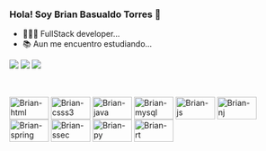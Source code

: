 ### Hola! Soy Brian Basualdo Torres 👋

- 🧑🏽‍💻 FullStack developer...
-   📚  Aun me encuentro estudiando...

<div>
<a href="https://www.linkedin.com/in/brianbasualdot" target="_blank"><img src="https://img.shields.io/badge/-LinkedIn-%230077B5?style=for-the-badge&logo=linkedin&logoColor=white" target="_blank"></a>  
<a href="contacto:@brianbasualdot@proton.me" target="_blank"><img src="https://img.shields.io/badge/ProtonMail-8B89CC?style=for-the-badge&logo=protonmail&logoColor=white"  target="_blank"></a> 
<a href="mailto:contacto:@brianbasualdot@gmail.com" target="_blank"><img src="https://img.shields.io/badge/Gmail-D14836?style=for-the-badge&logo=gmail&logoColor=white" target="_blank"></a> 
</div>

##

<div style="display: inline_block"><br>
<img align="center" alt="Brian-html" height="40" width="70" src="https://img.shields.io/badge/HTML5-E34F26?style=for-the-badge&logo=html5&logoColor=white">
<img align="center" alt="Brian-csss3" height="40" width="70" src="https://img.shields.io/badge/CSS3-1572B6?style=for-the-badge&logo=css3&logoColor=white">
<img align="center" alt="Brian-java" height="40" width="70" src="https://img.shields.io/badge/Java-ED8B00?style=for-the-badge&logo=openjdk&logoColor=white">
<img align="center" alt="Brian-mysql" height="40" width="70" src="https://img.shields.io/badge/MySQL-005C84?style=for-the-badge&logo=mysql&logoColor=white">
<img align="center" alt="Brian-js" height="40" width="70" src="https://img.shields.io/badge/JavaScript-F7DF1E?style=for-the-badge&logo=javascript&logoColor=black">
<img align="center" alt="Brian-nj" height="40" width="70" src="https://img.shields.io/badge/Node.js-43853D?style=for-the-badge&logo=node.js&logoColor=white">
<img align="center" alt="Brian-spring" height="40" width="70" src="https://img.shields.io/badge/Spring-6DB33F?style=for-the-badge&logo=spring&logoColor=white">
<img align="center" alt="Brian-ssec" height="40" width="70" src="https://img.shields.io/badge/Spring_Security-6DB33F?style=for-the-badge&logo=Spring-Security&logoColor=white">
<img align="center" alt="Brian-py" height="40" width="70" src="https://img.shields.io/badge/Python-14354C?style=for-the-badge&logo=python&logoColor=white">
<img align="center" alt="Brian-rt" height="40" width="70"  src="https://img.shields.io/badge/React-20232A?style=for-the-badge&logo=react&logoColor=61DAFB">
</div>
  

     


